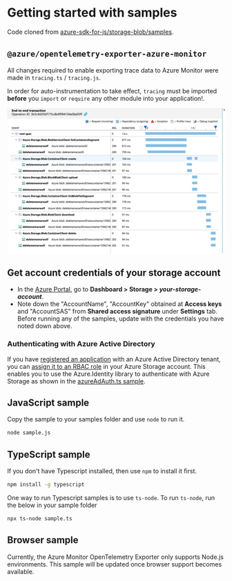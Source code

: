 # Getting started with samples

Code cloned from [azure-sdk-for-js/storage-blob/samples](https://github.com/Azure/azure-sdk-for-js/tree/master/sdk/storage/storage-blob/samples).

## `@azure/opentelemetry-exporter-azure-monitor`

All changes required to enable exporting trace data to Azure Monitor were made in `tracing.ts` / `tracing.js`.

In order for auto-instrumentation to take effect, `tracing` must be imported **before** you `import` or `require` any other module into your application!.

![AzureMonitorImage](./images/storage.png)

## Get account credentials of your storage account

- In the [Azure Portal](https://portal.azure.com), go to **Dashboard > Storage > _your-storage-account_**.
- Note down the "AccountName", "AccountKey" obtained at **Access keys** and "AccountSAS" from **Shared access signature** under **Settings** tab.
  Before running any of the samples, update with the credentials you have noted down above.

### Authenticating with Azure Active Directory

If you have [registered an application](https://docs.microsoft.com/azure/active-directory/develop/quickstart-register-app) with an Azure Active Directory tenant, you can [assign it to an RBAC role](https://docs.microsoft.com/azure/storage/common/storage-auth-aad) in your Azure Storage account. This enables you to use the Azure.Identity library to authenticate with Azure Storage as shown in the [azureAdAuth.ts sample](https://github.com/Azure/azure-sdk-for-js/blob/master/sdk/storage/storage-blob/samples/typescript/src/azureAdAuth.ts).

## JavaScript sample

Copy the sample to your samples folder and use `node` to run it.

```bash
node sample.js
```

## TypeScript sample

If you don't have Typescript installed, then use `npm` to install it first.

```bash
npm install -g typescript
```

One way to run Typescript samples is to use `ts-node`. To run `ts-node`, run the below in your sample folder

```bash
npx ts-node sample.ts
```

## Browser sample

Currently, the Azure Monitor OpenTelemetry Exporter only supports Node.js environments. This sample will be updated once browser support becomes available.

<!-- Running these samples in the browser requires a bundler. While we give examples using Webpack, any bundler will do!

First, install webpack and webpack-cli.

```bash
npm install --save-dev webpack webpack-cli
```

Next, run webpack on the sample code to produce an optimized browser bundle.

```bash
npx webpack sample.js
```

This will produce `dist/main.js`. Reference this file in an HTML file script tag and open the file in a browser to run the sample.

```html
<script src="./dist/main.js"></script>
``` -->
